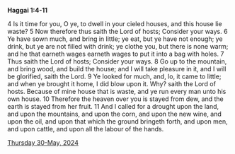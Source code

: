 **Haggai 1:4-11**

4 Is it time for you, O ye, to dwell in your cieled houses, and this house lie waste? 5 Now therefore thus saith the Lord of hosts; Consider your ways. 6 Ye have sown much, and bring in little; ye eat, but ye have not enough; ye drink, but ye are not filled with drink; ye clothe you, but there is none warm; and he that earneth wages earneth wages to put it into a bag with holes. 7 Thus saith the Lord of hosts; Consider your ways. 8 Go up to the mountain, and bring wood, and build the house; and I will take pleasure in it, and I will be glorified, saith the Lord. 9 Ye looked for much, and, lo, it came to little; and when ye brought it home, I did blow upon it. Why? saith the Lord of hosts. Because of mine house that is waste, and ye run every man unto his own house. 10 Therefore the heaven over you is stayed from dew, and the earth is stayed from her fruit. 11 And I called for a drought upon the land, and upon the mountains, and upon the corn, and upon the new wine, and upon the oil, and upon that which the ground bringeth forth, and upon men, and upon cattle, and upon all the labour of the hands.

[Thursday 30-May, 2024](https://getbible.life/kjv/Haggai/1/4-11)
